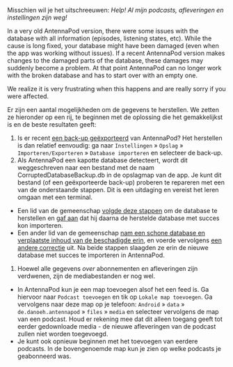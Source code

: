 Misschien wil je het uitschreeuwen: *Help! Al mijn podcasts, afleveringen en instellingen zijn weg!*

In a very old AntennaPod version, there were some issues with the database with all information (episodes, listening states, etc). While the cause is long fixed, your database might have been damaged (even when the app was working without issues). If a recent AntennaPod version makes changes to the damaged parts of the database, these damages may suddenly become a problem. At that point AntennaPod can no longer work with the broken database and has to start over with an empty one.

We realize it is very frustrating when this happens and are really sorry if you were affected.

Er zijn een aantal mogelijkheden om de gegevens te herstellen. We zetten ze hieronder op een rij, te beginnen met de oplossing die het gemakkelijkst is en de beste resultaten geeft:

1. Is er recent [een back-up geëxporteerd](/documentation/general/backup) van AntennaPod? Het herstellen is dan relatief eenvoudig: ga naar `Instellingen` » `Opslag` » `Importeren/Exporteren` » `Database importeren` en selecteer de back-up.
1. Als AntennaPod een kapotte database detecteert, wordt dit weggeschreven naar een bestand met de naam CorruptedDatabaseBackup.db in de opslagmap van de app. Je kunt dit bestand (of een geëxporteerde back-up) proberen te repareren met een van de onderstaande stappen. Dit is een uitdaging en vereist het leren omgaan met een terminal.

* Een lid van de gemeenschap [volgde deze stappen](https://github.com/AntennaPod/AntennaPod/issues/2463#issuecomment-384088306) om de database te herstellen en [gaf aan](https://github.com/AntennaPod/AntennaPod/issues/2463#issuecomment-404624614) dat hij daarna de herstelde database met succes kon importeren.
* Een ander lid van de gemeenschap [nam een schone database en verplaatste inhoud van de beschadigde erin](https://github.com/AntennaPod/AntennaPod/issues/2463#issuecomment-385341068), en voerde vervolgens [een andere correctie](https://github.com/AntennaPod/AntennaPod/issues/2463#issuecomment-385354995) uit. Na beide stappen slaagden ze erin de nieuwe database met succes te importeren in AntennaPod.

1. Hoewel alle gegevens *over* abonnementen en afleveringen zijn verdwenen, zijn de mediabestanden er nog wel.

* In AntennaPod kun je een map toevoegen alsof het een feed is. Ga hiervoor naar `Podcast toevoegen` en tik op `Lokale map toevoegen`. Ga vervolgens naar deze map op je telefoon: `Android` » `data` » `de.danoeh.antennapod` » `files` » `media` en selecteer vervolgens de map van een podcast. Houd er rekening mee dat dit alleen toegang geeft tot eerder gedownloade media - de nieuwe afleveringen van de podcast zullen niet worden toegevoegd.
* Je kunt ook opnieuw beginnen met het toevoegen van eerdere podcasts. In de bovengenoemde map kun je zien op welke podcasts je geabonneerd was.
